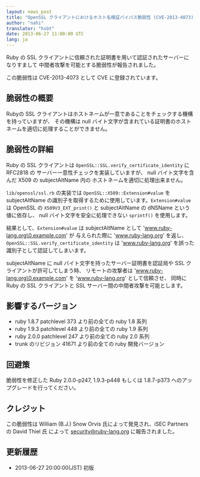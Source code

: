 ```yaml
---
layout: news_post
title: "OpenSSL クライアントにおけるホスト名検証バイパス脆弱性 (CVE-2013-4073)"
author: "nahi"
translator: "hsbt"
date: 2013-06-27 11:00:00 UTC
lang: ja
---
```


Ruby の SSL クライアントに信頼された証明書を用いて認証されたサーバーになりすまして
中間者攻撃を可能とする脆弱性が報告されました。

この脆弱性は CVE-2013-4073 として CVE に登録されています。

## 脆弱性の概要

Rubyの SSL クライアントはホストネームが一意であることをチェックする機構を持っていますが、
その機構は null バイト文字が含まれている証明書のホストネームを適切に処理することができません。

## 脆弱性の詳細

Ruby の SSL クライアントは ```OpenSSL::SSL.verify_certificate_identity``` に RFC2818 の
サーバー一意性チェックを実装していますが、 null バイト文字を含んだ X509 の subjectAltName 内の
ホストネームを適切に処理出来ません。

```lib/openssl/ssl.rb``` の実装では ```OpenSSL::X509::Extension#value``` を
subjectAltName の識別子を取得するために使用しています。```Extension#value``` は
OpenSSL の ```X509V3_EXT_print()``` と subjectAltName の dNSName という値に依存し、
null バイト文字を安全に処理できない ```sprintf()``` を使用します。

結果として、```Extension#value``` は subjectAltName として 'www.ruby-lang.org\0.example.com' が
与えられた際に 'www.ruby-lang.org' を返し、```OpenSSL::SSL.verify_certificate_identity``` は
'www.ruby-lang.org' を誤った識別子として認証してしまいます。

subjectAltName に null バイト文字を持ったサーバー証明書を認証局や SSL クライアントが許可してしまう時、
リモートの攻撃者は 'www.ruby-lang.org\0.example.com' を 'www.ruby-lang.org' として信頼させ、
同時に Ruby の SSL クライアントと SSL サーバー間の中間者攻撃を可能とします。

## 影響するバージョン

 * ruby 1.8.7 patchlevel 373 より前の全ての ruby 1.8 系列
 * ruby 1.9.3 patchlevel 448 より前の全ての ruby 1.9 系列
 * ruby 2.0.0 patchlevel 247 より前の全ての ruby 2.0 系列
 * trunk のリビジョン 41671 より前の全ての ruby 開発バージョン

## 回避策

脆弱性を修正した Ruby 2.0.0-p247, 1.9.3-p448 もしくは 1.8.7-p373 へのアップグレードを行ってください。

## クレジット

この脆弱性は William (B.J.) Snow Orvis 氏によって発見され、iSEC Partners の David Thiel 氏
によって security@ruby-lang.org に報告されました。

## 更新履歴

 * 2013-06-27 20:00:00(JST) 初版
